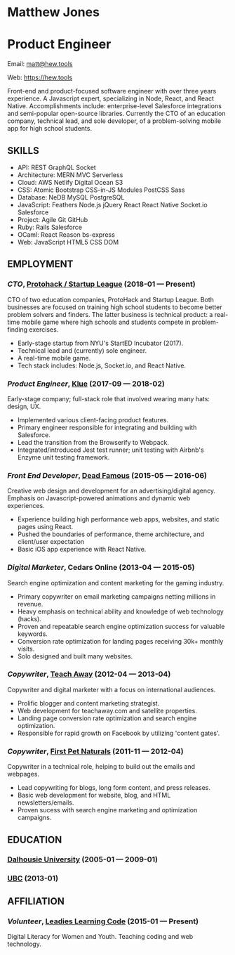 Matthew Jones
=================

Product Engineer
=================

Email: matt@hew.tools

Web: https://hew.tools

Front-end and product-focused software engineer with over three years experience. A Javascript expert, specializing in Node, React, and React Native. Accomplishments include: enterprise-level Salesforce integrations and semi-popular open-source libraries. Currently the CTO of an education company, technical lead, and sole developer, of a problem-solving mobile app for high school students.

## SKILLS

  - API: REST GraphQL Socket 
  - Architecture: MERN MVC Serverless 
  - Cloud: AWS Netlify Digital Ocean S3 
  - CSS: Atomic Bootstrap CSS-in-JS Modules PostCSS Sass 
  - Database: NeDB MySQL PostgreSQL 
  - JavaScript: Feathers Node.js jQuery React React Native Socket.io Salesforce 
  - Project: Agile Git GitHub 
  - Ruby: Rails Salesforce 
  - OCaml: React Reason bs-express 
  - Web: JavaScript HTML5 CSS DOM 

## EMPLOYMENT

### *CTO*, [Protohack / Startup League](https://protohack.com) (2018-01 — Present)

CTO of two education companies, ProtoHack and Startup League. Both businesses are focused on training high school students to become better problem solvers and finders. The latter business is technical product: a real-time mobile game where high schools and students compete in problem-finding exercises.
  - Early-stage startup from NYU's StartED Incubator (2017).
  - Technical lead and (currently) sole engineer.
  - A real-time mobile game.
  - Tech stack includes: Node.js, Socket.io, and React Native.

### *Product Engineer*, [Klue](https://klue.com) (2017-09 — 2018-02)

Early-stage company; full-stack role that involved wearing many hats: design, UX.
  - Implemented various client-facing product features.
  - Primary engineer responsible for integrating and building with Salesforce.
  - Lead the transition from the Browserify to Webpack.
  - Integrated/introduced Jest test runner; unit testing with Airbnb's Enzyme unit testing framework.

### *Front End Developer*, [Dead Famous](https://deadfamous.ca) (2015-05 — 2016-06)

Creative web design and development for an advertising/digital agency. Emphasis on Javascript-powered animations and dynamic web experiences.
  - Experience building high performance web apps, websites, and static pages using React.
  - Pushed the boundaries of performance, theme architecture, and client/user expectation
  - Basic iOS app experience with React Native.

### *Digital Marketer*, Cedars Online (2013-04 — 2015-05)

Search engine optimization and content marketing for the gaming industry.
  - Primary copywriter on email marketing campaigns netting millions in revenue.
  - Heavy emphasis on technical ability and knowledge of web technology (hacks).
  - Proven and repeatable search engine optimization success for valuable keywords.
  - Conversion rate optimization for landing pages receiving 30k+ monthly visits.
  - Solo designed and built many websites.

### *Copywriter*, [Teach Away](http://www.teachaway.com) (2012-04 — 2013-04)

Copywriter and digital marketer with a focus on international audiences.
  - Prolific blogger and content marketing strategist.
  - Web development for teachaway.com and satellite properties.
  - Landing page conversion rate optimization and search engine optimization.
  - Responsible for rapid growth on Facebook by utilizing 'content gates'.

### *Copywriter*, [First Pet Naturals](http://www.1stpetnaturals.com) (2011-11 — 2012-04)

Copywriter in a technical role, helping to build out the emails and webpages.
  - Lead copywriting for blogs, long form content, and press releases.
  - Basic web development for website, blog, and HTML newsletters/emails.
  - Proven sucess with search engine marketing and optimization campaigns.


## EDUCATION

### [Dalhousie University](https://www.dalhousie.ca/) (2005-01 — 2009-01)



### [UBC](https://ubc.ca) (2013-01)




## AFFILIATION

### *Volunteer*, [Leadies Learning Code](http://ladieslearningcode.com) (2015-01 — Present)

Digital Literacy for Women and Youth. Teaching coding and web technology.












